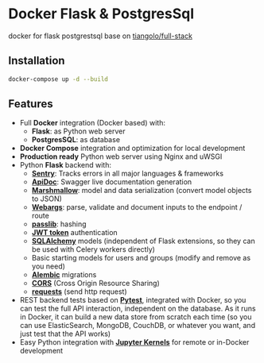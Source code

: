 # Docker Flask & PostgresSql
docker for flask postgrestsql base on [tiangolo/full-stack](https://github.com/tiangolo/full-stack)

## Installation

```bash
docker-compose up -d --build
```

## Features

* Full **Docker** integration (Docker based) with:
  * **Flask**: as Python web server
  * **PostgresSQL**: as database
* **Docker Compose** integration and optimization for local development
* **Production ready** Python web server using Nginx and uWSGI
* Python **Flask** backend with:
  * **[Sentry](https://sentry.io/)**: Tracks errors in all major languages & frameworks
  * **[ApiDoc](https://apidocjs.com/)**: Swagger live documentation generation
  * **[Marshmallow](https://marshmallow.readthedocs.io/en/latest/)**: model and data serialization (convert model objects to JSON)
  * **[Webargs](https://webargs.readthedocs.io/en/latest/index.html)**: parse, validate and document inputs to the endpoint / route
  * **[passlib](https://passlib.readthedocs.io/en/stable/)**: hashing
  * **[JWT token](https://flask-jwt-extended.readthedocs.io/en/stable/)** authentication
  * **[SQLAlchemy](https://flask-sqlalchemy.palletsprojects.com/en/2.x/)** models (independent of Flask extensions, so they can be used with Celery workers directly)
  * Basic starting models for users and groups (modify and remove as you need)
  * **[Alembic](https://alembic.sqlalchemy.org/en/latest/index.html)** migrations
  * **[CORS](https://flask-cors.readthedocs.io/en/latest/index.html)** (Cross Origin Resource Sharing)
  * **[requests](https://github.com/psf/requests)** (send http request)
* REST backend tests based on **[Pytest](https://docs.pytest.org/en/6.2.x/)**, integrated with Docker, so you can test the full API interaction, independent on the database. As it runs in Docker, it can build a new data store from scratch each time (so you can use ElasticSearch, MongoDB, CouchDB, or whatever you want, and just test that the API works)
* Easy Python integration with **[Jupyter Kernels](https://jupyter.org/)** for remote or in-Docker development